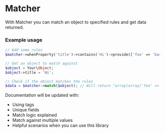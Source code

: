 Matcher
=======

With Matcher you can match an object to specified rules and get data returned.


### Example usage
```php
// Add some rules
$matcher->whenProperty('title')->contains('Hi')->provide(['foo' => 'bar']);

// Get an object to match against
$object = Your\Object;
$object->title = 'Hi';

// Check if the object matches the rules
$data = $matcher->match($object); // Will return "array(array('foo' => 'bar'))"
```


Documentation will be updated with:
* Using tags
* Unique fields
* Match logic explained
* Match against multiple values
* Helpful scenarios when you can use this library
